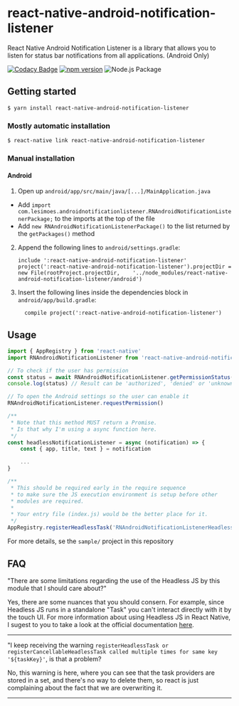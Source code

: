 # react-native-android-notification-listener

React Native Android Notification Listener is a library that allows you to listen for status bar notifications from all applications. (Android Only)

[![Codacy Badge](https://api.codacy.com/project/badge/Grade/bfbf75b8e92f446481f5ce4b0d077b0b)](https://app.codacy.com/manual/leandrosimoes/react-native-android-notification-listener?utm_source=github.com&utm_medium=referral&utm_content=leandrosimoes/react-native-android-notification-listener&utm_campaign=Badge_Grade_Dashboard)
[![npm version](https://badge.fury.io/js/react-native-android-notification-listener.svg)](https://badge.fury.io/js/react-native-android-notification-listener)
![Node.js Package](https://github.com/leandrosimoes/react-native-android-notification-listener/workflows/Node%2Ejs%20Package/badge.svg)

## Getting started

`$ yarn install react-native-android-notification-listener`

### Mostly automatic installation

`$ react-native link react-native-android-notification-listener`

### Manual installation

#### Android

1. Open up `android/app/src/main/java/[...]/MainApplication.java`
  - Add `import com.lesimoes.androidnotificationlistener.RNAndroidNotificationListenerPackage;` to the imports at the top of the file
  - Add `new RNAndroidNotificationListenerPackage()` to the list returned by the `getPackages()` method
2. Append the following lines to `android/settings.gradle`:
  	```
  	include ':react-native-android-notification-listener'
  	project(':react-native-android-notification-listener').projectDir = new File(rootProject.projectDir, 	'../node_modules/react-native-android-notification-listener/android')
  	```
3. Insert the following lines inside the dependencies block in `android/app/build.gradle`:
  	```
      compile project(':react-native-android-notification-listener')
  	```


## Usage
```javascript
import { AppRegistry } from 'react-native'
import RNAndroidNotificationListener from 'react-native-android-notification-listener';

// To check if the user has permission
const status = await RNAndroidNotificationListener.getPermissionStatus()
console.log(status) // Result can be 'authorized', 'denied' or 'unknown'

// To open the Android settings so the user can enable it
RNAndroidNotificationListener.requestPermission()

/**
 * Note that this method MUST return a Promise.
 * Is that why I'm using a async function here.
 */
const headlessNotificationListener = async (notification) => {
	const { app, title, text } = notification

	...
}

/**
 * This should be required early in the require sequence
 * to make sure the JS execution environment is setup before other
 * modules are required.
 * 
 * Your entry file (index.js) would be the better place for it.
 */
AppRegistry.registerHeadlessTask('RNAndroidNotificationListenerHeadlessJs',	() => headlessNotificationListener)
```

For more details, se the `sample/` project in this repository

## FAQ

"There are some limitations regarding the use of the Headless JS by this module that I should care about?"

Yes, there are some nuances that you should consern. For example, since Headless JS runs in a standalone "Task" you can't interact directly with it by the touch UI. 
For more information about using Headless JS in React Native, I sugest to you to take a look at the official documentation [here](https://reactnative.dev/docs/headless-js-android).

---

"I keep receiving the warning `registerHeadlessTask or registerCancellableHeadlessTask called multiple times for same key '${taskKey}'`, is that a problem?

No, this warning is here, where you can see that the task providers are stored in a set, and there's no way to delete them, so react is just complaining about the fact that we are overwriting it.

---